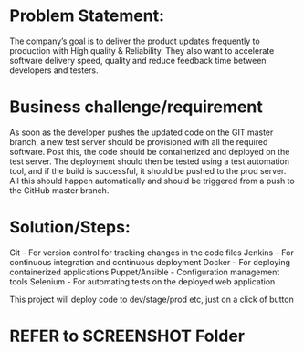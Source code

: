 # Problem Statement:

The company’s goal is to deliver the product updates frequently to production with High quality & 
Reliability. They also want to accelerate software delivery speed, quality and reduce feedback time 
between developers and testers. 

# Business challenge/requirement

As soon as the developer pushes the updated code on the GIT master branch, a new test server should 
be provisioned with all the required software. Post this, the code should be containerized and 
deployed on the test server. 
The deployment should then be tested using a test automation tool, and if the build is successful, it 
should be pushed to the prod server.
All this should happen automatically and should be triggered from a push to the GitHub master 
branch.

# Solution/Steps:

Git – For version control for tracking changes in the code files
Jenkins – For continuous integration and continuous deployment
Docker – For deploying containerized applications
Puppet/Ansible - Configuration management tools
Selenium - For automating tests on the deployed web application

This project will deploy code to dev/stage/prod etc, just on a click of button

# REFER to SCREENSHOT Folder